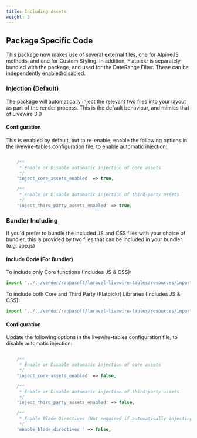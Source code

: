 ```yaml
---
title: Including Assets
weight: 3
---
```


## Package Specific Code

This package now makes use of several external files, one for AlpineJS methods, and one for Custom Styling.  In addition, Flatpickr is separately bundled with the package, and used for the DateRange Filter.  These can be independently enabled/disabled.

### Injection (Default)
The package will automatically inject the relevant two files into your layout as part of the render process.  This is the default behaviour, and mimics that of Livewire 3.0

#### Configuration
This is enabled by default, but to re-enable, enable the following options in the livewire-tables configuration file, to enable automatic injection:

```php

    /**
     * Enable or Disable automatic injection of core assets
     */
    'inject_core_assets_enabled' => true,

    /**
     * Enable or Disable automatic injection of third-party assets
     */
    'inject_third_party_assets_enabled' => true,
```

### Bundler Including
If you'd prefer to bundle the included JS and CSS files with your choice of bundler, this is provided by two files that can be included in your bundler (e.g. app.js)

#### Include Code (For Bundler)

To include only Core functions (Includes JS & CSS):
```js
import '../../vendor/rappasoft/laravel-livewire-tables/resources/imports/laravel-livewire-tables.js';
```

To include both Core and Third Party (Flatpickr) Libraries (Includes JS & CSS):
```js
import '../../vendor/rappasoft/laravel-livewire-tables/resources/imports/laravel-livewire-tables-all.js';
```

#### Configuration
Update the following options in the livewire-tables configuration file, to disable automatic injection:

```php

    /**
     * Enable or Disable automatic injection of core assets
     */
    'inject_core_assets_enabled' => false,

    /**
     * Enable or Disable automatic injection of third-party assets
     */
    'inject_third_party_assets_enabled' => false,

    /**
     * Enable Blade Directives (Not required if automatically injecting or using bundler approaches)
     */
    'enable_blade_directives ' => false,

```
